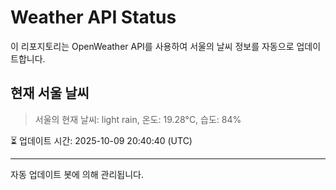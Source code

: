 
# Weather API Status

이 리포지토리는 OpenWeather API를 사용하여 서울의 날씨 정보를 자동으로 업데이트합니다.

## 현재 서울 날씨
> 서울의 현재 날씨: light rain, 온도: 19.28°C, 습도: 84%

⏳ 업데이트 시간: 2025-10-09 20:40:40 (UTC)

---
자동 업데이트 봇에 의해 관리됩니다.
